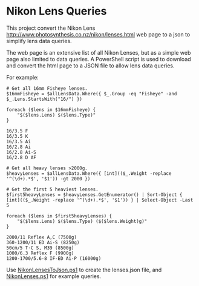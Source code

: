 # Nikon Lens Queries
This project convert the Nikon Lens http://www.photosynthesis.co.nz/nikon/lenses.html web page to a json to simplify lens data queries.

The web page is an extensive list of all Nikon Lenses, but as a simple web page also limited to data queries. A PowerShell script is used to download and convert the html page to a JSON file to allow lens data queries.

For example:
```
# Get all 16mm Fisheye lenses.
$16mmFisheye = $allLensData.Where({ $_.Group -eq "Fisheye" -and $_.Lens.StartsWith("16/") })

foreach ($lens in $16mmFisheye) {
    "$($lens.Lens) $($lens.Type)"
}
```

```
16/3.5 F
16/3.5 K
16/3.5 Ai
16/2.8 Ai
16/2.8 Ai-S
16/2.8 D AF
```

```
# Get all heavy lenses >2000g.
$heavyLenses = $allLensData.Where({ [int](($_.Weight -replace '^(\d+).*$', '$1')) -gt 2000 })

# Get the first 5 heaviest lenses.
$first5heavyLenses = $heavyLenses.GetEnumerator() | Sort-Object { [int](($_.Weight -replace '^(\d+).*$', '$1')) } | Select-Object -Last 5

foreach ($lens in $first5heavyLenses) {
    "$($lens.Lens) $($lens.Type) ($($lens.Weight)g)"
}
```

```
2000/11 Reflex A,C (7500g)
360-1200/11 ED Ai-S (8250g)
50cm/5 T·C S, M39 (8500g)
1000/6.3 Reflex F (9900g)
1200-1700/5.6-8 IF-ED Ai-P (16000g)
```

Use [NikonLensesToJson.ps1](https://github.com/jurgen178/NikonLenses/blob/main/src/NikonLensesToJson.ps1) to create the lenses.json file, and [NikonLenses.ps1](https://github.com/jurgen178/NikonLenses/blob/main/src/NikonLenses.ps1) for example queries.
